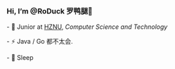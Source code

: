###  Hi, I’m @RoDuck  罗鸭腿👋

\- 🍻 Junior at [HZNU](https://www.hznu.edu.cn/), *_Computer Science and Technology_*

\- ⚡ Java / Go 都不太会.

\- 🏃 Sleep
<!---
Derrick-Luo/Derrick-Luo is a ✨ special ✨ repository because its `README.md` (this file) appears on your GitHub profile.
You can click the Preview link to take a look at your changes.
--->
